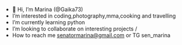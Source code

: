 - 👋 Hi, I’m Marina (@Gaika73)
-  I’m interested in coding,photography,mma,cooking and travelling
-  I’m currently learning python
-  I’m looking to collaborate on interesting projects /
-  How to reach me senatormarina@gmail.com or TG sen_marina

<!---
Gaika73/Gaika73 is a ✨ special ✨ repository because its `README.md` (this file) appears on your GitHub profile.
You can click the Preview link to take a look at your changes.
--->
